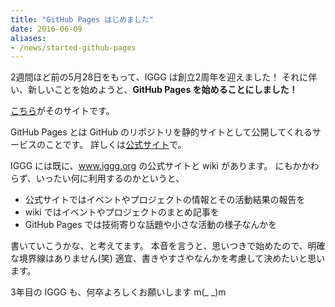 ```yaml
---
title: "GitHub Pages はじめました"
date: 2016-06-09
aliases:
- /news/started-github-pages
---
```


2週間ほど前の5月28日をもって、IGGG は創立2周年を迎えました！
それに伴い、新しいことを始めようと、**GitHub Pages を始めることにしました！**

[こちら](http://iggg.github.io)がそのサイトです。

GitHub Pages とは GitHub のリポジトリを静的サイトとして公開してくれるサービスのことです。
詳しくは[公式サイト](https://pages.github.com/)で。

IGGG には既に、www.iggg.org の公式サイトと wiki があります。
にもかかわらず、いったい何に利用するのかというと、

* 公式サイトではイベントやプロジェクトの情報とその活動結果の報告を
* wiki ではイベントやプロジェクトのまとめ記事を
* GitHub Pages では技術寄りな話題や小さな活動の様子なんかを

書いていこうかな、と考えてます。
本音を言うと、思いつきで始めたので、明確な境界線はありません(笑)
適宜、書きやすさやなんかを考慮して決めたいと思います。

3年目の IGGG も、何卒よろしくお願いします m(_ _)m
